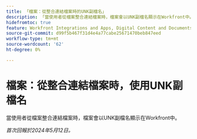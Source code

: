 ```yaml
---
title: 「檔案：從整合連結檔案時的UNK副檔名」
description: 「當使用者從檔案整合連結檔案時，檔案會以UNK副檔名顯示在Workfront中。」
hidefromtoc: true
feature: Workfront Integrations and Apps, Digital Content and Documents
source-git-commit: d99f5b467f31d4e4a77cabe25671470beb847eed
workflow-type: tm+mt
source-wordcount: '62'
ht-degree: 0%

---
```



# 檔案：從整合連結檔案時，使用UNK副檔名

<!--WF and WFP-->

當使用者從檔案整合連結檔案時，檔案會以UNK副檔名顯示在Workfront中。

_首次回報於2024年5月12日。_
